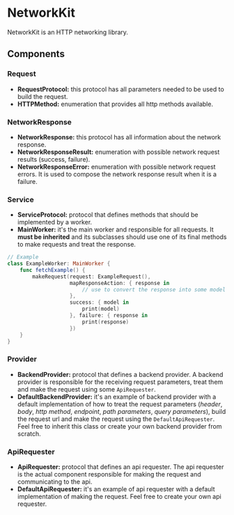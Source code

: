 # NetworkKit

NetworkKit is an HTTP networking library.


## Components

### Request

 - **RequestProtocol:** this protocol has all parameters needed to be used to build the request.
 - **HTTPMethod:** enumeration that provides all http methods available.

### NetworkResponse

 - **NetworkResponse:** this protocol has all information about the network response.
 - **NetworkResponseResult:** enumeration with possible network request results (success, failure).
 - **NetworkResponseError:** enumeration with possible network request errors. It is used to compose the network response result when it is a failure.

### Service

 - **ServiceProtocol:** protocol that defines methods that should be implemented by a worker.
 - **MainWorker:** it's the main worker and responsible for all requests. It **must be inherited** and its subclasses should use one of its final methods to make requests and treat the response.

```swift
// Example
class ExampleWorker: MainWorker {
    func fetchExample() {
        makeRequest(request: ExampleRequest(),
                    mapResponseAction: { response in
                        // use to convert the response into some model
                    },
                    success: { model in
                        print(model)
                    }, failure: { response in
                        print(response)
                    })
    }
}
```

### Provider

- **BackendProvider:** protocol that defines a backend provider. A backend provider is responsible for the receiving request parameters, treat them and make the request using some `ApiRequester`.
- **DefaultBackendProvider:** it's an example of backend provider with a default implementation of how to treat the request parameters (*header*, *body*, *http method*, *endpoint*, *path parameters*, *query parameters*), build the request url and make the request using the `DefaultApiRequester`. 
Feel free to inherit this class or create your own backend provider from scratch.

### ApiRequester

- **ApiRequester:** protocol that defines an api requester. The api requester is the actual component responsible for making the request and communicating to the api.
- **DefaultApiRequester:** it's an example of api requester with a default implementation of making the request.
Feel free to create your own api requester.
